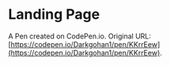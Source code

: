 # Landing Page 

A Pen created on CodePen.io. Original URL: [https://codepen.io/Darkgohan1/pen/KKrrEew](https://codepen.io/Darkgohan1/pen/KKrrEew).

